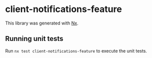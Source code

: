 # client-notifications-feature

This library was generated with [Nx](https://nx.dev).

## Running unit tests

Run `nx test client-notifications-feature` to execute the unit tests.
